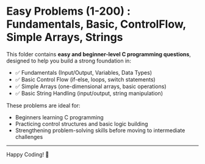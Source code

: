 # Easy Problems (1-200) : Fundamentals, Basic, ControlFlow, Simple Arrays, Strings

This folder contains **easy and beginner-level C programming questions**, designed to help you build a strong foundation in:

- ✅ Fundamentals (Input/Output, Variables, Data Types)
- ✅ Basic Control Flow (if-else, loops, switch statements)
- ✅ Simple Arrays (one-dimensional arrays, basic operations)
- ✅ Basic String Handling (input/output, string manipulation)

These problems are ideal for:
- Beginners learning C programming
- Practicing control structures and basic logic building
- Strengthening problem-solving skills before moving to intermediate challenges

---

Happy Coding! 🚀
